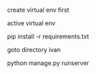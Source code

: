 create virtual env first

active virtual env

pip install -r requirements.txt

goto directory ivan

python manage.py runserver
